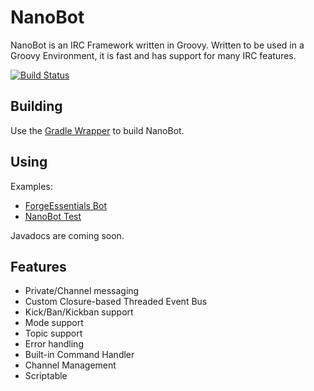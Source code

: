 NanoBot
=======

NanoBot is an IRC Framework written in Groovy. Written to be used in a Groovy Environment, it is fast and has support for many IRC features.

[![Build Status](https://minetweak.ci.cloudbees.com/job/NanoBot/badge/icon)](https://minetweak.ci.cloudbees.com/job/NanoBot/)

Building
--------

Use the [Gradle Wrapper](http://www.gradle.org/docs/current/userguide/gradle_wrapper.html) to build NanoBot.

Using
-----

Examples:
- [ForgeEssentials Bot](https://github.com/ForgeEssentials/cloaked-octo-robot)
- [NanoBot Test](https://github.com/DirectMyFile/NanoBot/blob/master/src/main/groovy/TestNanoBot.groovy)

Javadocs are coming soon.

Features
--------

- Private/Channel messaging
- Custom Closure-based Threaded Event Bus
- Kick/Ban/Kickban support
- Mode support
- Topic support
- Error handling
- Built-in Command Handler
- Channel Management
- Scriptable
